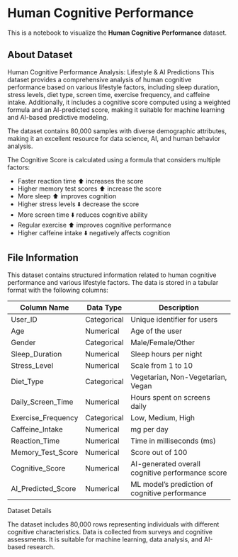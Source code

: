 # Human Cognitive Performance

This is a notebook to visualize the **Human Cognitive Performance** dataset.

## About Dataset
Human Cognitive Performance Analysis: Lifestyle & AI Predictions
This dataset provides a comprehensive analysis of human cognitive performance based on various lifestyle factors, including sleep duration, stress levels, diet type, screen time, exercise frequency, and caffeine intake. Additionally, it includes a cognitive score computed using a weighted formula and an AI-predicted score, making it suitable for machine learning and AI-based predictive modeling.

The dataset contains 80,000 samples with diverse demographic attributes, making it an excellent resource for data science, AI, and human behavior analysis.

The Cognitive Score is calculated using a formula that considers multiple factors:

- Faster reaction time ⬆️ increases the score
- Higher memory test scores ⬆️ increase the score
- More sleep ⬆️ improves cognition
- Higher stress levels ⬇️ decrease the score
- More screen time ⬇️ reduces cognitive ability
- Regular exercise ⬆️ improves cognitive performance
- Higher caffeine intake ⬇️ negatively affects cognition

## File Information

This dataset contains structured information related to human cognitive performance and various lifestyle factors. The data is stored in a tabular format with the following columns:

| Column Name         | Data Type   | Description                                           |
|---------------------|-------------|-------------------------------------------------------|
| User_ID             | Categorical | Unique identifier for users                          |
| Age                 | Numerical   | Age of the user                                      |
| Gender              | Categorical | Male/Female/Other                                    |
| Sleep_Duration      | Numerical   | Sleep hours per night                                |
| Stress_Level        | Numerical   | Scale from 1 to 10                                   |
| Diet_Type           | Categorical | Vegetarian, Non-Vegetarian, Vegan                    |
| Daily_Screen_Time   | Numerical   | Hours spent on screens daily                         |
| Exercise_Frequency  | Categorical | Low, Medium, High                                    |
| Caffeine_Intake     | Numerical   | mg per day                                           |
| Reaction_Time       | Numerical   | Time in milliseconds (ms)                            |
| Memory_Test_Score   | Numerical   | Score out of 100                                     |
| Cognitive_Score     | Numerical   | AI-generated overall cognitive performance score     |
| AI_Predicted_Score  | Numerical   | ML model’s prediction of cognitive performance       |


Dataset Details

The dataset includes 80,000 rows representing individuals with different cognitive characteristics.
Data is collected from surveys and cognitive assessments.
It is suitable for machine learning, data analysis, and AI-based research.